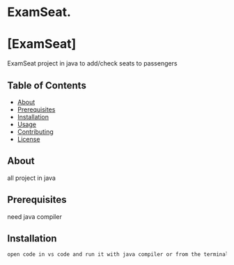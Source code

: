 # ExamSeat.
# [ExamSeat]


ExamSeat project in java to add/check seats to passengers 
## Table of Contents

- [About](#about)
- [Prerequisites](#prerequisites)
- [Installation](#installation)
- [Usage](#usage)
- [Contributing](#contributing)
- [License](#license)


## About
all project in java

## Prerequisites

need java compiler 

## Installation



```bash
open code in vs code and run it with java compiler or from the terminal .

